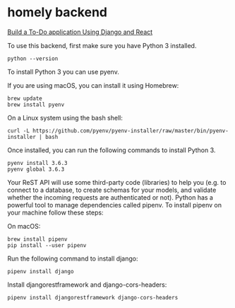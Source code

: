 # homely backend

[Build a To-Do application Using Django and React](https://scotch.io/tutorials/build-a-to-do-application-using-django-and-react?fbclid=IwAR3KwFbzFGKKPgKf3sgh5cE2ZpuQKmGq_Zi1Ff2613J-d6s-F5CM4m4Fcu4)

To use this backend, first make sure you have Python 3 installed.

```
python --version
```

To install Python 3 you can use pyenv.

If you are using macOS, you can install it using Homebrew:

```
brew update
brew install pyenv
```

On a Linux system using the bash shell:

```
curl -L https://github.com/pyenv/pyenv-installer/raw/master/bin/pyenv-installer | bash
```

Once installed, you can run the following commands to install Python 3.

```
pyenv install 3.6.3
pyenv global 3.6.3
```

Your ReST API will use some third-party code (libraries) to help you (e.g. to connect to a database, to create schemas for your models, and validate whether the incoming requests are authenticated or not). Python has a powerful tool to manage dependencies called pipenv. To install pipenv on your machine follow these steps:

On macOS:

```
brew install pipenv
pip install --user pipenv
```

Run the following command to install django:

```
pipenv install django
```

Install djangorestframework and django-cors-headers:
```
pipenv install djangorestframework django-cors-headers
```
